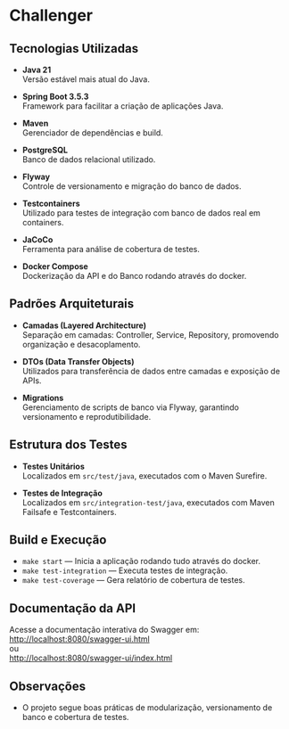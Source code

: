 # Challenger

## Tecnologias Utilizadas

- **Java 21**  
  Versão estável mais atual do Java.

- **Spring Boot 3.5.3**  
  Framework para facilitar a criação de aplicações Java.

- **Maven**  
  Gerenciador de dependências e build.

- **PostgreSQL**  
  Banco de dados relacional utilizado.

- **Flyway**  
  Controle de versionamento e migração do banco de dados.

- **Testcontainers**  
  Utilizado para testes de integração com banco de dados real em containers.

- **JaCoCo**  
  Ferramenta para análise de cobertura de testes.

- **Docker Compose**  
  Dockerização da API e do Banco rodando através do docker.

## Padrões Arquiteturais

- **Camadas (Layered Architecture)**  
  Separação em camadas: Controller, Service, Repository, promovendo organização e desacoplamento.

- **DTOs (Data Transfer Objects)**  
  Utilizados para transferência de dados entre camadas e exposição de APIs.

- **Migrations**  
  Gerenciamento de scripts de banco via Flyway, garantindo versionamento e reprodutibilidade.

## Estrutura dos Testes

- **Testes Unitários**  
  Localizados em `src/test/java`, executados com o Maven Surefire.

- **Testes de Integração**  
  Localizados em `src/integration-test/java`, executados com Maven Failsafe e Testcontainers.

## Build e Execução

- `make start` — Inicia a aplicação rodando tudo através do docker.
- `make test-integration` — Executa testes de integração.
- `make test-coverage` — Gera relatório de cobertura de testes.

## Documentação da API

Acesse a documentação interativa do Swagger em:  
[http://localhost:8080/swagger-ui.html](http://localhost:8080/swagger-ui.html)  
ou  
[http://localhost:8080/swagger-ui/index.html](http://localhost:8080/swagger-ui/index.html)

## Observações

- O projeto segue boas práticas de modularização, versionamento de banco e cobertura de testes.

